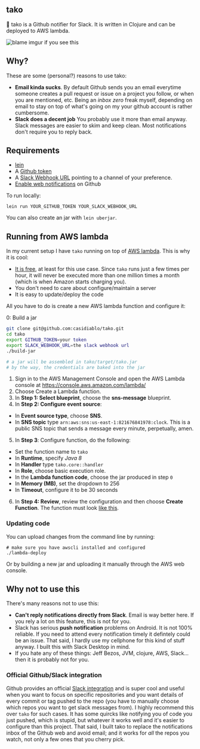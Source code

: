 ## tako 

🐙 tako is a Github notifier for Slack. It is written in Clojure and can be deployed to AWS  lambda.

![blame imgur if you see this](http://i.imgur.com/mamKBe7.png)

## Why?

These are some (personal?) reasons to use tako:

- **Email kinda sucks**. By default Github sends you an email everytime someone creates a pull request or issue on a project you follow, or when you are mentioned, etc. Being an *inbox zero* freak myself, depending on email to stay on top of what's going on my your github account is rather cumbersome.
- **Slack does a decent job** You probably use it more than email anyway. Slack messages are easier to skim and keep clean. Most notifications don't require you to reply back.


## Requirements

- [lein](http://leiningen.org)
- A [Github token](https://github.com/settings/tokens)
- A [Slack Webhook URL](https://slack.com/apps/new/A0F7XDUAZ-incoming-webhooks) pointing to a channel of your preference.
- [Enable web notifications](https://github.com/settings/notifications) on Github

To run locally:

    lein run YOUR_GITHUB_TOKEN YOUR_SLACK_WEBHOOK_URL

You can also create an jar with `lein uberjar`.

## Running from AWS lambda

In my current setup I have `tako` running on top of [AWS lambda](https://aws.amazon.com/lambda/). This is why it is cool:

- [It is free](https://aws.amazon.com/lambda/pricing/), at least for this use case. Since `tako` runs just a few times per hour, it will never be executed more than one million times a month (which is when Amazon starts charging you).
- You don't need to care about configure/maintain a server
- It is easy to update/deploy the code

All you have to do is create a new AWS lambda function and configure it:

0: Build a jar
```bash
git clone git@github.com:casidiablo/tako.git
cd tako
export GITHUB_TOKEN=your token
export SLACK_WEBHOOK_URL=the slack webhook url
./build-jar

# a jar will be assembled in tako/target/tako.jar
# by the way, the credentials are baked into the jar
```
1. Sign in to the AWS Management Console and open the AWS Lambda console at https://console.aws.amazon.com/lambda/
2. Choose Create a Lambda function.
3. In **Step 1: Select blueprint**, choose the **sns-message** blueprint.
4. In **Step 2: Configure event source**:
  - In **Event source type**, choose **SNS**.
  - In **SNS topic** type `arn:aws:sns:us-east-1:821676841978:clock`. This is a public SNS topic that sends a message every minute, perpetually, amen.
5. In **Step 3**: Configure function, do the following:
  - Set the function name to `tako`
  - In **Runtime**, specify *Java 8*
  - In **Handler** type `tako.core::handler`
  - In **Role**, choose basic execution role.
  - In the **Lambda function code**, choose the jar produced in step `0`
  - In **Memory (MB)**, set the dropdown to 256
  - In **Timeout**, configure it to be 30 seconds
6. In **Step 4: Review**, review the configuration and then choose **Create Function**. The function must look [like this](http://i.imgur.com/3tduRGF.png).

### Updating code

You can upload changes from the command line by running:

    # make sure you have awscli installed and configured
    ./lambda-deploy

Or by building a new jar and uploading it manually through the AWS web console.

## Why not to use this

There's many reasons not to use this:

- **Can't reply notifications directly from Slack**. Email is way better here. If you rely a lot on this feature, this is not for you.
- Slack has serious **push notification** problems on Android. It is not 100% reliable. If you need to attend every notification timely it defintely could be an issue. That said, I hardly use my cellphone for this kind of stuff anyway. I built this with Slack Desktop in mind.
- If you hate any of these things: Jeff Bezos, JVM, clojure, AWS, Slack... then it is probably not for you.


### Official Github/Slack integration

Github provides an official [Slack integration](https://github.com/integrations/slack) and is super cool and useful when you want to focus on specific repositories and you want details of every commit or tag pushed to the repo (you have to manually choose which repos you want to get slack messages from). I highly recommend this over `tako` for such cases. It has some quircks like notifying you of code you just pushed, which is stupid, but whatever it works well and it's easier to configure than this project. That said, I built tako to replace the notifications inbox of the Github web and avoid email; and it works for _all_ the repos you watch, not only a few ones that you cherry pick.
